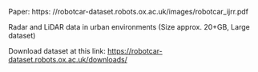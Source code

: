 Paper: https: //robotcar-dataset.robots.ox.ac.uk/images/robotcar_ijrr.pdf

Radar and LiDAR data in urban environments (Size approx. 20+GB, Large dataset)

Download dataset at this link: https://robotcar-dataset.robots.ox.ac.uk/downloads/
